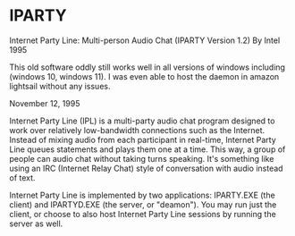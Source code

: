 # IPARTY
Internet Party Line: Multi-person Audio Chat (IPARTY Version 1.2) By Intel 1995

This old software oddly still works well in all versions of windows including (windows 10, windows 11).
I was even able to host the daemon in amazon lightsail without any issues.


November 12, 1995

Internet Party Line (IPL) is a multi-party audio chat program designed to work over relatively low-bandwidth connections such as the Internet.  Instead of mixing audio from each participant in real-time, Internet Party Line queues statements and plays them one at a time.  This way, a group of people can audio chat without taking turns speaking.  It's something like using an IRC (Internet Relay Chat) style of conversation with audio instead of text.

Internet Party Line is implemented by two applications: IPARTY.EXE (the client) and IPARTYD.EXE (the server, or "deamon").  You may run just the client, or choose to also host Internet Party Line sessions by running the server as well.
